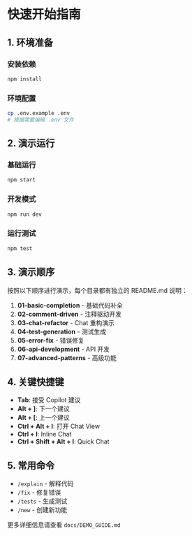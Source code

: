 # 快速开始指南

## 1. 环境准备

### 安装依赖
```bash
npm install
```

### 环境配置
```bash
cp .env.example .env
# 根据需要编辑 .env 文件
```

## 2. 演示运行

### 基础运行
```bash
npm start
```

### 开发模式
```bash
npm run dev
```

### 运行测试
```bash
npm test
```

## 3. 演示顺序

按照以下顺序进行演示，每个目录都有独立的 README.md 说明：

1. **01-basic-completion** - 基础代码补全
2. **02-comment-driven** - 注释驱动开发  
3. **03-chat-refactor** - Chat 重构演示
4. **04-test-generation** - 测试生成
5. **05-error-fix** - 错误修复
6. **06-api-development** - API 开发
7. **07-advanced-patterns** - 高级功能

## 4. 关键快捷键

- **Tab**: 接受 Copilot 建议
- **Alt + ]**: 下一个建议  
- **Alt + [**: 上一个建议
- **Ctrl + Alt + I**: 打开 Chat View
- **Ctrl + I**: Inline Chat
- **Ctrl + Shift + Alt + I**: Quick Chat

## 5. 常用命令

- `/explain` - 解释代码
- `/fix` - 修复错误
- `/tests` - 生成测试
- `/new` - 创建新功能

更多详细信息请查看 `docs/DEMO_GUIDE.md`
